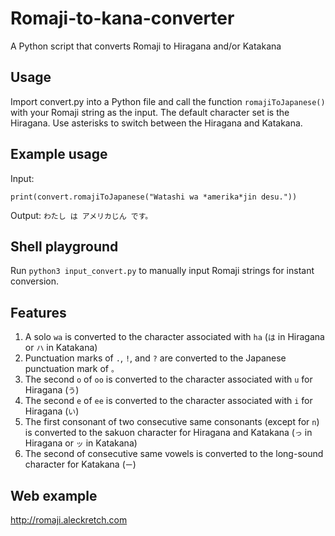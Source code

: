 # Romaji-to-kana-converter
A Python script that converts Romaji to Hiragana and/or Katakana

## Usage

Import convert.py into a Python file and call the function `romajiToJapanese()` with your Romaji string as the input. The default character set is the Hiragana. Use asterisks to switch between the Hiragana and Katakana.

## Example usage

Input:
```python3
print(convert.romajiToJapanese("Watashi wa *amerika*jin desu."))
```
Output: `わたし は アメリカじん です。`

## Shell playground

Run `python3 input_convert.py` to manually input Romaji strings for instant conversion.

## Features

1. A solo `wa` is converted to the character associated with `ha` (`は` in Hiragana or `ハ` in Katakana)
2. Punctuation marks of `.`, `!`, and `?` are converted to the Japanese punctuation mark of `。`
3. The second `o` of `oo` is converted to the character associated with `u` for Hiragana (`う`)
4. The second `e` of `ee` is converted to the character associated with `i` for Hiragana (`い`)
5. The first consonant of two consecutive same consonants (except for `n`) is converted to the sakuon character for Hiragana and Katakana (`っ` in Hiragana or `ッ` in Katakana)
6. The second of consecutive same vowels is converted to the long-sound character for Katakana (`ー`)

## Web example

http://romaji.aleckretch.com
